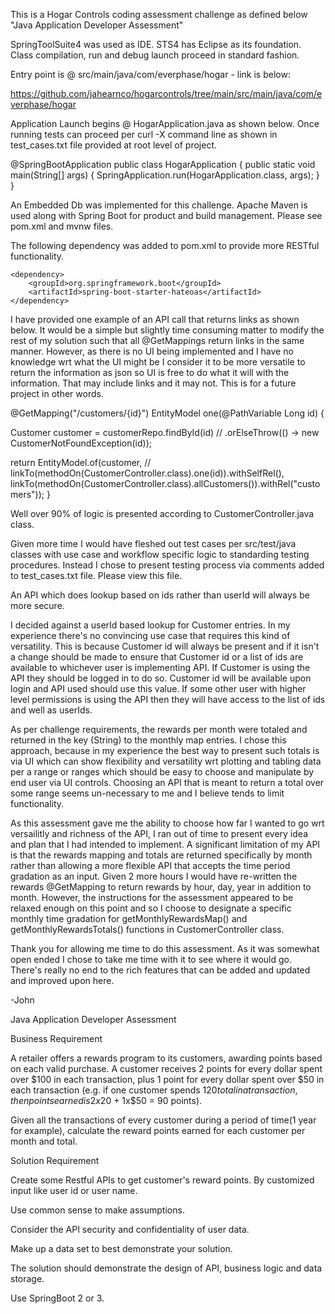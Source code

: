 This is a Hogar Controls coding assessment challenge as defined below "Java Application Developer Assessment"

SpringToolSuite4 was used as IDE. STS4 has Eclipse as its foundation. Class compilation, run and debug launch proceed in standard fashion.

Entry point is @ src/main/java/com/everphase/hogar - link is below:

https://github.com/jahearnco/hogarcontrols/tree/main/src/main/java/com/everphase/hogar

Application Launch begins @ HogarApplication.java as shown below. Once running tests can proceed per curl -X command line as shown in test_cases.txt file provided at root level of project.

@SpringBootApplication
public class HogarApplication {
	public static void main(String[] args) {
		SpringApplication.run(HogarApplication.class, args);
	}
}

An Embedded Db was implemented for this challenge. Apache Maven is used along with Spring Boot for product and build management. Please see pom.xml and mvnw files. 

The following dependency was added to pom.xml to provide more RESTful functionality.

	<dependency>
		<groupId>org.springframework.boot</groupId>
		<artifactId>spring-boot-starter-hateoas</artifactId>
	</dependency>
	

I have provided one example of an API call that returns links as shown below. It would be a simple but slightly time consuming matter to modify the rest of my solution such that all @GetMappings return links in the same manner. However, as there is no UI being implemented and I have no knowledge wrt what the UI might be I consider it to be more versatile to return the information as json so UI is free to do what it will with the information. That may include links and it may not. This is for a future project in other words.

@GetMapping("/customers/{id}")
EntityModel<Customer> one(@PathVariable Long id) {

  Customer customer = customerRepo.findById(id) //
    .orElseThrow(() -> new CustomerNotFoundException(id));

  return EntityModel.of(customer, //
    linkTo(methodOn(CustomerController.class).one(id)).withSelfRel(),
    linkTo(methodOn(CustomerController.class).allCustomers()).withRel("customers"));
}


Well over 90% of logic is presented according to CustomerController.java class.

Given more time I would have fleshed out test cases per src/test/java classes with use case and workflow specific logic to standarding testing procedures. Instead I chose to present testing process via comments added to test_cases.txt file. Please view this file.

An API which does lookup based on ids rather than userId will always be more secure.

I decided against a userId based lookup for Customer entries. In my experience there's no convincing use case that requires this kind of versatility. This is because Customer id will always be present and if it isn't a change should be made to ensure that Customer id or a list of ids are available to whichever user is implementing API. If Customer is using the API they should be logged in to do so. Customer id will be available upon login and API used should use this value. If some other user with higher level permissions is using the API then they will have access to the list of ids and well as userIds.

As per challenge requirements, the rewards per month were totaled and returned in the key (String) to the monthly map entries. I chose this approach, because in my experience the best way to present such totals is via UI which can show flexibility and versatility wrt plotting and tabling data per a range or ranges which should be easy to choose and manipulate by end user via UI controls. Choosing an API that is meant to return a total over some range seems un-necessary to me and I believe tends to limit functionality.

As this assessment gave me the ability to choose how far I wanted to go wrt versailitly and richness of the API, I ran out of time to present every idea and plan that I had intended to implement. A significant limitation of my API is that the rewards mapping and totals are returned specifically by month rather than allowing a more flexible API that accepts the time period gradation as an input. Given 2 more hours I would have re-written the rewards @GetMapping to return rewards by hour, day, year in addition to month. However, the instructions for the assessment appeared to be relaxed enough on this point and so I choose to designate a specific monthly time gradation for getMonthlyRewardsMap() and getMonthlyRewardsTotals() functions in CustomerController class.

Thank you for allowing me time to do this assessment. As it was somewhat open ended I chose to take me time with it to see where it would go. There's really no end to the rich features that can be added and updated and improved upon here.

-John




Java Application Developer Assessment

Business Requirement

A retailer offers a rewards program to its customers, awarding points based on each valid purchase. A customer receives 2 points for every dollar spent over $100 in each transaction, plus 1 point for every dollar spent over $50 in each transaction (e.g. if one customer spends $120 total in a transaction, then points earned is 2x$20 + 1x$50 = 90 points).

Given all the transactions of every customer during a period of time(1 year for example), calculate the reward points earned for each customer per month and total.

Solution Requirement

Create some Restful APIs to get customer's reward points. By customized input like user id or user name.

Use common sense to make assumptions.

Consider the API security and confidentiality of user data.

Make up a data set to best demonstrate your solution.

The solution should demonstrate the design of API, business logic and data storage.

Use SpringBoot 2 or 3.
